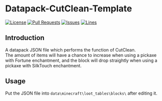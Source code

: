 # Datapack-CutClean-Template
[![License](https://img.shields.io/badge/license-GPLv3-blue?style=flat-square)](https://www.gnu.org/licenses/gpl-3.0.html) [![Pull Requests](https://img.shields.io/github/issues-pr-closed/katorlys/Datapack-CutClean-Template?style=flat-square)](https://github.com/katorlys/Datapack-CutClean-Template/pulls) [![Issues](https://img.shields.io/github/issues-closed/katorlys/Datapack-CutClean-Template?style=flat-square)](https://github.com/katorlys/Datapack-CutClean-Template/issues) [![Lines](https://img.shields.io/tokei/lines/github/katorlys/Datapack-CutClean-Template?style=flat-square)](https://github.com/katorlys/Datapack-CutClean-Template)

## Introduction
A datapack JSON file which performs the function of CutClean.<br>
The amount of items will have a chance to increase when using a pickaxe with Fortune enchantment, and the block will drop straightly when using a pickaxe with SilkTouch enchantment.<br>

## Usage
Put the JSON file into `data\minecraft\loot_tables\blocks\` after editing it.<br>
